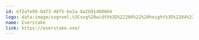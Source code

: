 ```yaml
---
id: e72afe98-0473-48f5-be2a-8a2b91d08664
logo: data:image/svg+xml,%3Csvg%20width%3D%22200%22%20height%3D%2284%22%20viewBox%3D%220%200%20200%2084%22%20fill%3D%22none%22%20xmlns%3D%22http%3A%2F%2Fwww.w3.org%2F2000%2Fsvg%22%3E%0A%3Cpath%20fill-rule%3D%22evenodd%22%20clip-rule%3D%22evenodd%22%20d%3D%22M54.318%2032.9316L58.7468%2040.5947C58.9928%2041.0225%2059.1215%2041.5077%2059.1199%2042.0012C59.1183%2042.4947%2058.9865%2042.979%2058.7378%2043.4053L54.309%2051.0683C54.1115%2051.4103%2053.8277%2051.6944%2053.486%2051.8922C53.1442%2052.09%2052.7565%2052.1945%2052.3616%2052.1953H43.5153C43.0243%2052.1944%2042.5421%2052.0646%2042.1169%2051.819C41.6918%2051.5734%2041.3385%2051.2205%2041.0924%2050.7956L36.6636%2043.1213C36.4658%2042.7786%2036.3616%2042.39%2036.3616%2041.9943C36.3616%2041.5987%2036.4658%2041.2101%2036.6636%2040.8674L41.0924%2033.2043C41.3383%2032.7798%2041.6912%2032.4271%2042.116%2032.1815C42.5407%2031.9359%2043.0224%2031.806%2043.513%2031.8047H52.3616C52.758%2031.8039%2053.1476%2031.9077%2053.4911%2032.1055C53.8346%2032.3034%2054.1198%2032.5883%2054.318%2032.9316ZM38.4216%2041.1672L37.9212%2042.0259C38.0749%2041.7629%2038.2952%2041.545%2038.5599%2041.3943C38.8247%2041.2435%2039.1244%2041.1652%2039.4291%2041.1672H46.8149C46.9629%2041.167%2047.1082%2041.128%2047.2364%2041.054C47.3645%2040.9801%2047.471%2040.8737%2047.5452%2040.7457L51.7441%2033.4725H42.8143C43.1101%2033.4851%2043.3988%2033.5668%2043.6571%2033.7113C43.9155%2033.8557%2044.1363%2034.0588%2044.3019%2034.3042L46.2988%2037.7706C46.3978%2037.9611%2046.4195%2038.1825%2046.3595%2038.3886C46.2994%2038.5947%2046.1621%2038.7697%2045.9762%2038.8772C45.7904%2038.9847%2045.5702%2039.0163%2045.3616%2038.9655C45.153%2038.9147%2044.972%2038.7854%2044.8563%2038.6046L42.3771%2034.3042L38.4216%2041.1672ZM43.8218%2050.5297H52.7493C52.4569%2050.5186%2052.1712%2050.439%2051.9151%2050.2973C51.6591%2050.1556%2051.4399%2049.9557%2051.2753%2049.7138L47.5452%2043.2543C47.4708%2043.1264%2047.3643%2043.0202%2047.2362%2042.9463C47.1081%2042.8723%2046.9628%2042.8332%2046.8149%2042.8328H38.4171L41.9601%2048.979C42.0734%2049.2291%2042.1258%2049.5026%2042.1128%2049.7768C42.0999%2050.0511%2042.0221%2050.3184%2041.8858%2050.5567L42.3793%2049.6958L44.8586%2045.3909C44.9105%2045.2909%2044.9822%2045.2025%2045.0693%2045.131C45.1563%2045.0595%2045.257%2045.0064%2045.3652%2044.9749C45.4733%2044.9434%2045.5867%2044.9341%2045.6986%2044.9476C45.8104%2044.9611%2045.9184%2044.9972%2046.0159%2045.0535C46.1134%2045.1099%2046.1985%2045.1855%2046.2661%2045.2757C46.3336%2045.3659%2046.3821%2045.4688%2046.4088%2045.5783C46.4354%2045.6877%2046.4396%2045.8014%2046.4211%2045.9126C46.4026%2046.0237%2046.3617%2046.1299%2046.301%2046.2248L43.8218%2050.5297ZM53.1888%2049.6958L57.1488%2042.835L57.1466%2042.8373L57.6492%2041.9741C57.4955%2042.2371%2057.2752%2042.4549%2057.0105%2042.6057C56.7458%2042.7565%2056.446%2042.8348%2056.1414%2042.8328H52.1746C51.9534%2042.8328%2051.7413%2042.7449%2051.5849%2042.5885C51.4285%2042.4321%2051.3407%2042.22%2051.3407%2041.9989C51.3407%2041.7777%2051.4285%2041.5656%2051.5849%2041.4092C51.7413%2041.2528%2051.9534%2041.1649%2052.1746%2041.1649H57.1578C57.1578%2041.1649%2053.9191%2035.5213%2053.7771%2035.323C53.5837%2035.0517%2053.472%2034.7308%2053.4552%2034.3981C53.4384%2034.0654%2053.5173%2033.7348%2053.6824%2033.4455L53.1888%2034.3042L48.9809%2041.5796C48.9073%2041.7079%2048.8686%2041.8532%2048.8686%2042.0011C48.8686%2042.149%2048.9073%2042.2943%2048.9809%2042.4226L53.1888%2049.6958Z%22%20fill%3D%22%237A8AA0%22%2F%3E%0A%3Cpath%20d%3D%22M105.56%2037.8612C106.003%2037.5997%20106.511%2037.467%20107.025%2037.478C107.336%2037.464%20107.645%2037.5253%20107.927%2037.6568C108.209%2037.7883%20108.454%2037.986%20108.643%2038.2331C109.02%2038.7222%20109.229%2039.5493%20109.245%2040.692H107.395C107.403%2040.378%20107.329%2040.0672%20107.181%2039.7905C107.101%2039.6676%20106.99%2039.5682%20106.859%2039.5024C106.729%2039.4366%20106.583%2039.4069%20106.437%2039.4164C105.975%2039.3958%20105.522%2039.5378%20105.154%2039.8175C104.846%2040.0688%20104.579%2040.3661%20104.361%2040.6988L104.336%2040.7371V44.8481H108.325L107.807%2046.2297C107.77%2046.3299%20107.703%2046.4162%20107.615%2046.477C107.527%2046.5379%20107.423%2046.5704%20107.316%2046.5701H99.9659L100.484%2045.1885C100.522%2045.0891%20100.589%2045.0035%20100.676%2044.9432C100.764%2044.8828%20100.867%2044.8504%20100.973%2044.8504H102.247V40.2435C102.247%2039.4006%20103.286%2039.4006%20103.286%2039.4006H99.9682L100.487%2038.019C100.524%2037.9196%20100.591%2037.834%20100.678%2037.7737C100.766%2037.7133%20100.869%2037.6809%20100.976%2037.6809H103.843L104.118%2038.8935H104.381L104.426%2038.8394C104.75%2038.4552%20105.133%2038.125%20105.56%2037.8612Z%22%20fill%3D%22%237A8AA0%22%2F%3E%0A%3Cpath%20d%3D%22M118.284%2041.9465C117.828%2041.7281%20117.35%2041.5559%20116.86%2041.4327L115.406%2041.0563C115.021%2040.958%20114.644%2040.8291%20114.279%2040.6709C113.921%2040.5108%20113.738%2040.2855%20113.738%2039.9947C113.742%2039.8261%20113.798%2039.6628%20113.899%2039.5278C114%2039.3927%20114.141%2039.2928%20114.302%2039.2419C114.72%2039.0856%20115.165%2039.0129%20115.611%2039.0278C115.909%2039.0285%20116.206%2039.0602%20116.497%2039.1225C116.786%2039.1836%20117.07%2039.2658%20117.347%2039.3681C117.612%2039.4673%20117.872%2039.5777%20118.113%2039.695C118.302%2039.7874%20118.476%2039.8775%20118.629%2039.9654L119.488%2038.5748C119.337%2038.4741%20119.173%2038.3644%20118.994%2038.2457C118.731%2038.0829%20118.452%2037.9491%20118.16%2037.8468C117.781%2037.7142%20117.392%2037.6117%20116.997%2037.5403C116.484%2037.4508%20115.965%2037.4085%20115.444%2037.4141C114.927%2037.4107%20114.412%2037.4713%20113.909%2037.5944C113.482%2037.6962%20113.075%2037.8724%20112.708%2038.115C112.39%2038.3288%20112.123%2038.6106%20111.926%2038.9399C111.732%2039.283%20111.634%2039.6726%20111.644%2040.0668C111.625%2040.5212%20111.772%2040.9669%20112.059%2041.32C112.357%2041.6621%20112.72%2041.943%20113.125%2042.1471C113.576%2042.3758%20114.053%2042.5506%20114.545%2042.6678C115.068%2042.7962%20115.557%2042.9225%20116.001%2043.0464C116.392%2043.1501%20116.773%2043.2889%20117.139%2043.4611C117.291%2043.5145%20117.423%2043.6119%20117.518%2043.7408C117.614%2043.8697%20117.669%2044.0243%20117.676%2044.1846C117.683%2044.3561%20117.638%2044.5257%20117.547%2044.6713C117.456%2044.8169%20117.323%2044.9316%20117.166%2045.0005C116.589%2045.2755%20115.746%2045.2732%20114.942%2045.0749C114.575%2044.9856%20114.215%2044.8696%20113.864%2044.7278C113.547%2044.6005%20113.24%2044.4459%20112.949%2044.2658C112.744%2044.1373%20112.573%2044.0201%20112.431%2043.9119L111.489%2045.3882C112.004%2045.8014%20112.579%2046.1329%20113.195%2046.3709C114.049%2046.6916%20114.956%2046.8446%20115.868%2046.8216C117.164%2046.8216%20118.149%2046.5624%20118.798%2046.0531C119.112%2045.8086%20119.363%2045.4922%20119.529%2045.1305C119.694%2044.7688%20119.771%2044.3725%20119.751%2043.975C119.77%2043.5301%20119.623%2043.0942%20119.339%2042.7512C119.045%2042.4153%20118.686%2042.1417%20118.284%2041.9465Z%22%20fill%3D%22%237A8AA0%22%2F%3E%0A%3Cpath%20d%3D%22M129.41%2044.5731C129.625%2044.4511%20129.829%2044.3109%20130.021%2044.1539L130.379%2043.8496L131.323%2045.2673C131.122%2045.4805%20130.895%2045.6675%20130.647%2045.824C130.334%2046.0258%20130.003%2046.2%20129.66%2046.3446C129.303%2046.495%20128.934%2046.612%20128.556%2046.694C128.186%2046.7763%20127.808%2046.8186%20127.429%2046.8202C126.106%2046.8202%20125.107%2046.4528%20124.442%2045.7203C123.777%2044.9878%20123.442%2043.7933%20123.442%2042.1728V40.2931C123.442%2039.4073%20124.569%2039.4073%20124.569%2039.4073H121.627L122.146%2038.0257C122.183%2037.9263%20122.25%2037.8408%20122.337%2037.7804C122.425%2037.72%20122.529%2037.6876%20122.635%2037.6876H123.448V35.9499C123.448%2035.8364%20123.485%2035.7259%20123.554%2035.6353C123.622%2035.5446%20123.718%2035.4786%20123.827%2035.4473L125.535%2034.9604V37.6808H130.345L129.705%2039.4005H125.533V42.1818C125.533%2043.1577%20125.725%2043.8789%20126.101%2044.3297C126.299%2044.5586%20126.546%2044.7394%20126.824%2044.8585C127.102%2044.9776%20127.404%2045.0319%20127.706%2045.0171C128.025%2045.0205%20128.343%2044.978%20128.65%2044.8909C128.915%2044.8145%20129.17%2044.7079%20129.41%2044.5731Z%22%20fill%3D%22%237A8AA0%22%2F%3E%0A%3Cpath%20fill-rule%3D%22evenodd%22%20clip-rule%3D%22evenodd%22%20d%3D%22M140.796%2044.7099C140.784%2044.5597%20140.766%2044.3974%20140.742%2044.2231C140.717%2043.8955%20140.704%2043.6003%20140.704%2043.3373C140.704%2042.9902%20140.726%2042.5891%20140.769%2042.145C140.812%2041.701%20140.832%2041.1804%20140.832%2040.5673C140.838%2040.1348%20140.778%2039.704%20140.654%2039.2894C140.545%2038.933%20140.353%2038.6077%20140.093%2038.3405C139.804%2038.0582%20139.453%2037.8474%20139.068%2037.7252C138.557%2037.5651%20138.025%2037.4889%20137.49%2037.4999C136.732%2037.4851%20135.976%2037.5608%20135.236%2037.7252C134.706%2037.8526%20134.186%2038.0222%20133.683%2038.2324L134.161%2039.8101C134.529%2039.6535%20134.905%2039.5159%20135.288%2039.3976C135.847%2039.2277%20136.428%2039.1448%20137.012%2039.1519C137.463%2039.1228%20137.911%2039.2398%20138.29%2039.4855C138.597%2039.7109%20138.741%2040.094%20138.741%2040.6124V40.955C138.741%2041.0904%20138.728%2041.2255%20138.702%2041.3584L138.684%2041.4959H138.551C138.195%2041.4719%20137.895%2041.4471%20137.65%2041.4216C137.411%2041.3968%20137.183%2041.3855%20136.974%2041.3855C136.417%2041.3803%20135.861%2041.4377%20135.317%2041.5568C134.874%2041.6511%20134.452%2041.8244%20134.071%2042.0684C133.743%2042.2831%20133.477%2042.5799%20133.3%2042.9294C133.114%2043.3242%20133.022%2043.7573%20133.034%2044.1938C133.018%2044.5365%20133.077%2044.8786%20133.208%2045.196C133.338%2045.5133%20133.537%2045.7982%20133.789%2046.0307C134.294%2046.4815%20134.99%2046.7271%20135.863%2046.7271C136.47%2046.7574%20137.075%2046.6218%20137.612%2046.335C138.009%2046.1025%20138.349%2045.7826%20138.606%2045.3996L138.651%2045.3297H138.95L139.192%2046.5806H141.245C141.367%2046.5806%20141.485%2046.5381%20141.579%2046.4603C141.672%2046.3825%20141.736%2046.2744%20141.759%2046.1546L142.002%2044.8609H140.819L140.796%2044.7099ZM138.727%2043.9278L138.709%2043.9616C138.54%2044.2544%20138.31%2044.5067%20138.033%2044.7009C137.615%2044.962%20137.125%2045.085%20136.633%2045.0525C136.129%2045.0525%20135.77%2044.9466%20135.538%2044.7257C135.421%2044.6076%20135.33%2044.4665%20135.27%2044.3114C135.21%2044.1562%20135.183%2043.9903%20135.191%2043.8242C135.186%2043.6012%20135.254%2043.3827%20135.385%2043.2021C135.514%2043.0312%20135.682%2042.8931%20135.874%2042.7987C136.081%2042.6928%20136.303%2042.6169%20136.532%2042.5733C137.034%2042.4897%20137.547%2042.4828%20138.051%2042.553C138.299%2042.5845%20138.482%2042.6116%20138.608%2042.6364L138.73%2042.6612V43.9256L138.727%2043.9278Z%22%20fill%3D%22%237A8AA0%22%2F%3E%0A%3Cpath%20d%3D%22M152.819%2037.6847L149.242%2041.7214L151.771%2044.8475H153.402L152.884%2046.2291C152.847%2046.3292%20152.78%2046.4155%20152.692%2046.4764C152.604%2046.5372%20152.5%2046.5697%20152.393%2046.5694H150.644L147.488%2042.7627H146.623V46.5694H144.536V36.4609C144.536%2035.7216%20145.548%2035.7216%20145.548%2035.7216H143.028L143.546%2034.34C143.584%2034.2407%20143.651%2034.1551%20143.738%2034.0947C143.826%2034.0343%20143.929%2034.002%20144.035%2034.002H146.623V41.3382H147.398L150.405%2037.6847H152.819Z%22%20fill%3D%22%237A8AA0%22%2F%3E%0A%3Cpath%20d%3D%22M85.7873%2037.6815C85.6765%2037.6814%2085.5686%2037.7165%2085.4791%2037.7817C85.3895%2037.8469%2085.3231%2037.9389%2085.2892%2038.0443L83.3937%2043.3228H83.0511L80.5223%2037.6882H78.6831C78.5769%2037.6882%2078.4732%2037.7206%2078.3859%2037.781C78.2985%2037.8414%2078.2316%2037.9269%2078.194%2038.0263L77.6757%2039.4079H80.2428C80.2428%2039.4079%2079.0167%2039.4079%2079.4832%2040.5348L82.0774%2046.5706H84.2501L87.6467%2037.6792L85.7873%2037.6815Z%22%20fill%3D%22%237A8AA0%22%2F%3E%0A%3Cpath%20fill-rule%3D%22evenodd%22%20clip-rule%3D%22evenodd%22%20d%3D%22M73.7492%2037.6034C74.2238%2037.7204%2074.6715%2037.9278%2075.0677%2038.2142C75.4754%2038.5205%2075.8057%2038.918%2076.0323%2039.3749C76.3039%2039.9496%2076.4338%2040.5811%2076.411%2041.2163C76.4064%2041.7392%2076.3536%2042.2605%2076.2532%2042.7737H69.6179V42.9292C69.6191%2043.3004%2069.7112%2043.6656%2069.8861%2043.9931C70.0462%2044.2776%2070.2699%2044.5213%2070.5397%2044.7053C70.8174%2044.8921%2071.1267%2045.0273%2071.4525%2045.1042C71.8042%2045.1853%2072.1644%2045.2239%2072.5253%2045.2191C73.8159%2045.2136%2075.0789%2044.8449%2076.1698%2044.1553L76.4605%2045.6248C74.8851%2046.7518%2072.8296%2046.8284%2072.3788%2046.8284C71.681%2046.8388%2070.9866%2046.7298%2070.3256%2046.5061C69.7624%2046.315%2069.2493%2045.9999%2068.8241%2045.5841C68.3989%2045.1683%2068.0725%2044.6623%2067.8689%2044.1035C67.64%2043.4701%2067.5285%2042.8003%2067.5398%2042.1269C67.5252%2041.4206%2067.6525%2040.7186%2067.914%2040.0623C68.139%2039.5064%2068.4828%2039.0064%2068.9214%2038.5973C69.3617%2038.2026%2069.8789%2037.9033%2070.4405%2037.7183C71.5105%2037.3689%2072.6575%2037.329%2073.7492%2037.6034ZM69.6607%2041.3222H74.4997L74.502%2041.1735C74.5301%2040.6034%2074.3334%2040.045%2073.9543%2039.6183C73.5891%2039.2329%2073.0347%2039.0368%2072.309%2039.0368C71.9883%2039.035%2071.6692%2039.0813%2071.3623%2039.1743C71.0714%2039.2633%2070.7978%2039.4013%2070.5532%2039.5823C70.309%2039.7646%2070.1042%2039.9947%2069.9514%2040.2584C69.7916%2040.5339%2069.6968%2040.8423%2069.6742%2041.16L69.6607%2041.3222Z%22%20fill%3D%22%237A8AA0%22%2F%3E%0A%3Cpath%20fill-rule%3D%22evenodd%22%20clip-rule%3D%22evenodd%22%20d%3D%22M96.4672%2038.2142C96.071%2037.9278%2095.6233%2037.7204%2095.1487%2037.6034C94.057%2037.329%2092.91%2037.3689%2091.84%2037.7183C91.2784%2037.9033%2090.7612%2038.2026%2090.3209%2038.5973C89.8785%2039.0046%2089.5308%2039.5039%2089.3022%2040.0601C89.0407%2040.7163%2088.9135%2041.4183%2088.9281%2042.1246C88.9168%2042.798%2089.0283%2043.4678%2089.2571%2044.1012C89.4616%2044.661%2089.7894%2045.1675%2090.2163%2045.5834C90.6431%2045.9993%2091.158%2046.3139%2091.7228%2046.5038C92.3839%2046.7276%2093.0783%2046.8366%2093.7761%2046.8261C94.2269%2046.8261%2096.2824%2046.7495%2097.8578%2045.6226L97.5738%2044.1576C96.4829%2044.8472%2095.2199%2045.2158%2093.9293%2045.2214C93.5673%2045.2234%2093.2063%2045.1818%2092.8543%2045.0974C92.5285%2045.0205%2092.2192%2044.8854%2091.9415%2044.6985C91.6698%2044.5123%2091.4452%2044.2654%2091.2856%2043.9773C91.1107%2043.6499%2091.0186%2043.2846%2091.0174%2042.9135V42.7579H97.664C97.7643%2042.2448%2097.8172%2041.7234%2097.8218%2041.2005C97.8421%2040.5672%2097.7107%2039.9382%2097.4386%2039.3659C97.2089%2038.9116%2096.8763%2038.5172%2096.4672%2038.2142ZM95.8992%2041.3222H91.0602L91.0737%2041.16C91.0963%2040.8423%2091.1911%2040.5339%2091.3509%2040.2584C91.5038%2039.9947%2091.7085%2039.7646%2091.9527%2039.5823C92.1973%2039.4013%2092.4709%2039.2633%2092.7619%2039.1743C93.0687%2039.0813%2093.3878%2039.035%2093.7085%2039.0368C94.4342%2039.0368%2094.9887%2039.2329%2095.3538%2039.6183C95.7329%2040.045%2095.9296%2040.6034%2095.9015%2041.1735L95.8992%2041.3222Z%22%20fill%3D%22%237A8AA0%22%2F%3E%0A%3Cpath%20fill-rule%3D%22evenodd%22%20clip-rule%3D%22evenodd%22%20d%3D%22M160.927%2037.6034C161.402%2037.7204%20161.849%2037.9278%20162.245%2038.2142C162.657%2038.5164%20162.992%2038.9108%20163.224%2039.3659C163.495%2039.9406%20163.625%2040.572%20163.602%2041.2073C163.598%2041.7302%20163.545%2042.2515%20163.445%2042.7647H156.793V42.9202C156.795%2043.2914%20156.887%2043.6566%20157.062%2043.984C157.222%2044.2686%20157.445%2044.5123%20157.715%2044.6963C157.993%2044.8831%20158.302%2045.0183%20158.628%2045.0952C158.98%2045.1795%20159.341%2045.2211%20159.703%2045.2191C160.994%2045.2136%20162.257%2044.8449%20163.348%2044.1553L163.638%2045.6248C162.063%2046.7518%20160.007%2046.8284%20159.557%2046.8284C158.859%2046.8388%20158.164%2046.7298%20157.503%2046.5061C156.938%2046.3162%20156.422%2046.0014%20155.995%2045.5851C155.568%2045.1688%20155.24%2044.6616%20155.035%2044.1012C154.807%2043.4678%20154.695%2042.798%20154.706%2042.1246C154.692%2041.4183%20154.819%2040.7163%20155.081%2040.0601C155.309%2039.5039%20155.657%2039.0046%20156.099%2038.5973C156.539%2038.2026%20157.057%2037.9033%20157.618%2037.7183C158.688%2037.3689%20159.835%2037.329%20160.927%2037.6034ZM156.839%2041.3222H161.673L161.68%2041.1735C161.708%2040.6034%20161.511%2040.045%20161.132%2039.6183C160.767%2039.2329%20160.213%2039.0368%20159.487%2039.0368C159.166%2039.035%20158.847%2039.0813%20158.54%2039.1743C158.249%2039.2633%20157.976%2039.4013%20157.731%2039.5823C157.487%2039.7646%20157.282%2039.9947%20157.129%2040.2584C156.969%2040.5339%20156.875%2040.8423%20156.852%2041.16L156.839%2041.3222Z%22%20fill%3D%22%237A8AA0%22%2F%3E%0A%3C%2Fsvg%3E%0A
name: Everstake
link: https://everstake.one/
---
```

